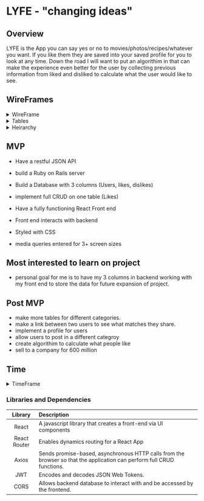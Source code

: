 # LYFE - "changing ideas"

## Overview

LYFE is the App you can say yes or no to movies/photos/recipes/whatever you want. If you like them they are saved into your saved profile for you to look at any time. Down the road I will want to put an algorithim in that can make the experience even better for the user by collecting previous information from liked and disliked to calculate what the user would like to see.

## WireFrames

<details>
<Summary>WireFrame</summary>

![alt text](readme-assets/higher.png)

</details>

<details>
<Summary>Tables</summary>

![alt text](readme-assets/tables1.png)

</details>

<details>
<summary> Heirarchy </summary>

![alt text](readme-assets/hierarchy.png)
</details>

## MVP

- Have a restful JSON API 

- build a Ruby on Rails server 
- Build a Database with 3 columns (Users, likes, dislikes)
- implement full CRUD on one table (Likes)

- Have a fully functioning React Front end
- Front end interacts with backend

- Styled with CSS
- media queries entered for 3+ screen sizes

## Most interested to learn on project

- personal goal for me is to have my 3 columns in backend working with my front end to store the data for future expansion of project. 

## Post MVP

- make more tables for different categories.
- make a link between two users to see what matches they share.
- implement a profile for users
- allow users to post in a different categroy
- create algorithim to calculate what people like
- sell to a company for 600 million

## Time

<details>
<Summary>TimeFrame</summary>

![alt text](readme-assets/wireframes/TimeChart.png)
- back end 20hrs
- front end 20hrs
- react 15hrs
- deployment 2hrs

</details>

### Libraries and Dependencies



|     Library      | Description                                |
| :--------------: | :----------------------------------------- |
|      React       | A javascript library that creates a front-end via UI components |
|   React Router   | Enables dynamics routing for a React App |
| Axios | Sends promise-based, asynchronous HTTP calls from the browser so that the application can perform full CRUD functions. |
|     JWT     | Encodes and decodes JSON Web Tokens. |
|  CORS  | Allows backend database to interact with and be accessed by the frontend. |

<br>


